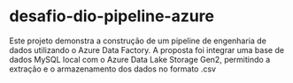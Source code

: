 # desafio-dio-pipeline-azure
Este projeto demonstra a construção de um pipeline de engenharia de dados utilizando o Azure Data Factory. A proposta foi integrar uma base de dados MySQL local com o Azure Data Lake Storage Gen2, permitindo a extração e o armazenamento dos dados no formato .csv
